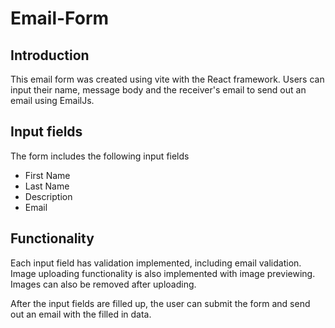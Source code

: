 # Email-Form

## Introduction
This email form was created using vite with the React framework. Users can input their name, message body and the receiver's email to send out an email using EmailJs.

## Input fields
The form includes the following input fields 
- First Name
- Last Name
- Description 
- Email


## Functionality
Each input field has validation implemented, including email validation. Image uploading functionality is also implemented with image previewing. 
Images can also be removed after uploading.

After the input fields are filled up, the user can submit the form and send out an email with the filled in data.
